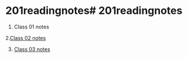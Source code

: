 # 201readingnotes# 201readingnotes

1. Class 01 notes



2.[Class 02 notes](class-02.md) 

3. [Class 03 notes](class-03.md)


